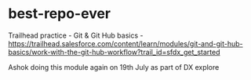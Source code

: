# best-repo-ever
Trailhead practice - Git &amp; Git Hub basics - https://trailhead.salesforce.com/content/learn/modules/git-and-git-hub-basics/work-with-the-git-hub-workflow?trail_id=sfdx_get_started

Ashok doing this module again on 19th July as  part of DX explore
